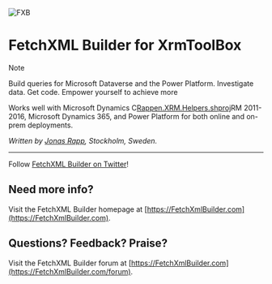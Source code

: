 ![FXB](https://FetchXmlBuilder.com/origdocs/fxb150)

# FetchXML Builder for XrmToolBox

> [!note]
> Build queries for Microsoft Dataverse and the Power Platform. Investigate data. Get code. Empower yourself to achieve more

Works well with Microsoft Dynamics C[Rappen.XRM.Helpers.shproj](Rappen.XTB.Helper%2FRappen.XRM.Helpers%2FRappen.XRM.Helpers.shproj)RM 2011-2016, Microsoft Dynamics 365, and Power Platform for both online and on-prem deployments.

*Written by [Jonas Rapp](https://twitter.com/rappen), Stockholm, Sweden.*

---

Follow [FetchXML Builder on Twitter](https://twitter.com/FetchXmlBuilder)!

## Need more info?

Visit the FetchXML Builder homepage at [https://FetchXmlBuilder.com](https://FetchXmlBuilder.com).

## Questions? Feedback? Praise?

Visit the FetchXML Builder forum at [https://FetchXmlBuilder.com](https://FetchXmlBuilder.com/forum).
